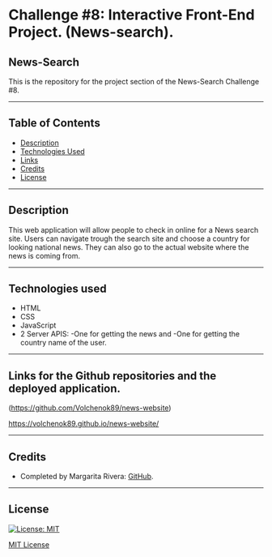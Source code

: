 # Challenge #8: Interactive Front-End Project. (News-search).
## News-Search
This is the repository for the project section of the News-Search Challenge #8.

___

## Table of Contents
* [Description](#description)
* [Technologies Used](#technologies-used)
* [Links](#links)
* [Credits](#credits)
* [License](#license)


___

## Description

This web application will allow people to check in online for a News search site. 
Users can navigate trough the search site and choose a country for looking national news.
They can also go to the actual website where the news is coming from.

___


## Technologies used
* HTML
* CSS
* JavaScript
* 2 Server APIS: 
  -One for getting the news and
  -One for getting the country name of the user.



___

## Links for the Github repositories and the deployed application.

(https://github.com/Volchenok89/news-website)

https://volchenok89.github.io/news-website/

___

## Credits
* Completed by Margarita Rivera: [GitHub](https://github.com/Volchenok89).
___

## License
[![License: MIT](https://img.shields.io/badge/License-MIT-yellow.svg)](https://opensource.org/licenses/MIT)

[MIT License](https://choosealicense.com/licenses/mit/)    
